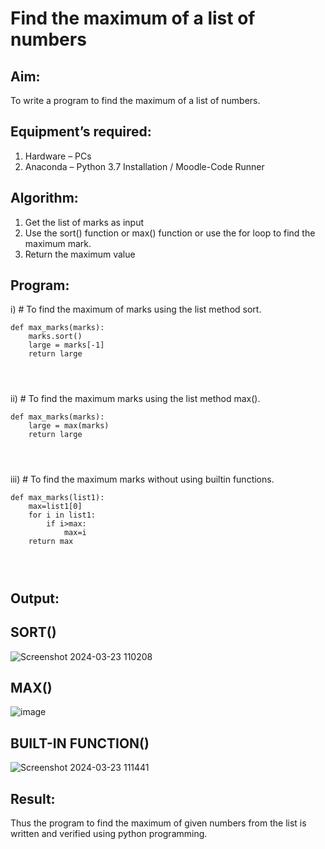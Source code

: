 # Find the maximum of a list of numbers
## Aim:
To write a program to find the maximum of a list of numbers.
## Equipment’s required:
1.	Hardware – PCs
2.	Anaconda – Python 3.7 Installation / Moodle-Code Runner
## Algorithm:
1.	Get the list of marks as input
2.	Use the sort() function or max() function or use the for loop to find the maximum mark.
3.	Return the maximum value
## Program:

i)	# To find the maximum of marks using the list method sort.
```
def max_marks(marks):
    marks.sort()
    large = marks[-1]
    return large




```

ii)	# To find the maximum marks using the list method max().
```
def max_marks(marks):
    large = max(marks)
    return large




```

iii) # To find the maximum marks without using builtin functions.
```
def max_marks(list1):
    max=list1[0]
    for i in list1:
        if i>max:
            max=i
    return max




```



## Output:
## SORT()
![Screenshot 2024-03-23 110208](https://github.com/sanjayy2431/FindMaximum/assets/149365143/8df6c6fd-f726-43fb-8f91-65c769d9003a)


## MAX()
![image](https://github.com/sanjayy2431/FindMaximum/assets/149365143/5dee249c-c520-45d8-85b7-f8c46f015ea3)



## BUILT-IN FUNCTION()
![Screenshot 2024-03-23 111441](https://github.com/sanjayy2431/FindMaximum/assets/149365143/136f4a70-9a5a-457f-acb0-e8b0a89fd685)






## Result:
Thus the program to find the maximum of given numbers from the list is written and verified using python programming.
